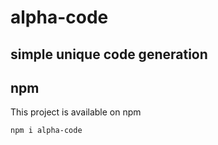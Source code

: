 # alpha-code
## simple unique code generation

## npm
This project is available on npm

```
npm i alpha-code
```
